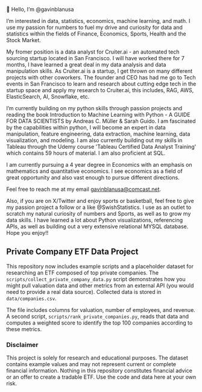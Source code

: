 👋 Hello, I’m @gavinblanusa

I’m interested in data, statistics, economics, machine learning, and math. I use my passion for numbers to fuel my drive and curiosity for data and 
statistics within the fields of Finance, Economics, Sports, Health and the Stock Market.

My fromer position is a data analyst for Cruiter.ai - an automated tech sourcing startup located in San Francisco. I will have worked there for 7 months, I 
have learned a great deal in my data analysis and data manipulation skills. As Cruiter.ai is a startup, I get thrown on many different projects with other coworkers.
The founder and CEO has had me go to Tech events in San Francisco to learn and research about cutting edge tech in the startup space and apply my research to 
Cruiter.ai, this includes, RAG, AWS, ElasticSearch, AI, Snowflake, etc.

I’m currently building on my python skills through passion projects and reading the book Introduction to Machine Learning with Python - A GUIDE FOR DATA SCIENTISTS
by Andreas C. Müller & Sarah Guido. I am fascinated by the capabilities within python, I will become an expert in data manipulation, feature engineering, data 
extraction, machine learning, data visualization, and modeling. I am also currently building out my skills in Tableau through the Udemy course 'Tableau Certified 
Data Analyst Training' which contains 59 hours of material. I am also proficient at SQL.

I am currently pursuing a 4 year degree in Economics with an emphasis on mathematics and quantitative economics. I see economics as a field of great opportunity 
and also vast enough to pursue different directions.


Feel free to reach me at my email gavinblanusa@comcast.net.

Also, if you are on X/Twitter and enjoy sports or basketball, feel free to give my passion project a follow or a like @SwishStatistics. I use as an outlet to scratch
my natural curiosity of numbers and Sports, as well as to grow my data skills. I have learned a lot about Python visualizations, referencing APIs, as well as 
building out a very extensive relational MYSQL database. Hope you enjoy!!

<!---
gavinblanusa/gavinblanusa is a ✨ special ✨ repository because its `README.md` (this file) appears on your GitHub profile.
You can click the Preview link to take a look at your changes.
--->

## Private Company ETF Data Project

This repository now includes example scripts and a placeholder dataset for
researching an ETF composed of top private companies. The
`scripts/collect_private_company_data.py` script demonstrates how you might pull
valuation data and other metrics from an external API (you would need to provide
a real data source). Collected data is stored in `data/companies.csv`.

The file includes columns for valuation, number of employees, and revenue. A
second script, `scripts/rank_private_companies.py`, reads that data and computes
a weighted score to identify the top 100 companies according to these metrics.

### Disclaimer

This project is solely for research and educational purposes. The dataset
contains example values and may not represent current or complete financial
information. Nothing in this repository constitutes financial advice or an
offer to create a tradable ETF. Use the code and data here at your own risk.


